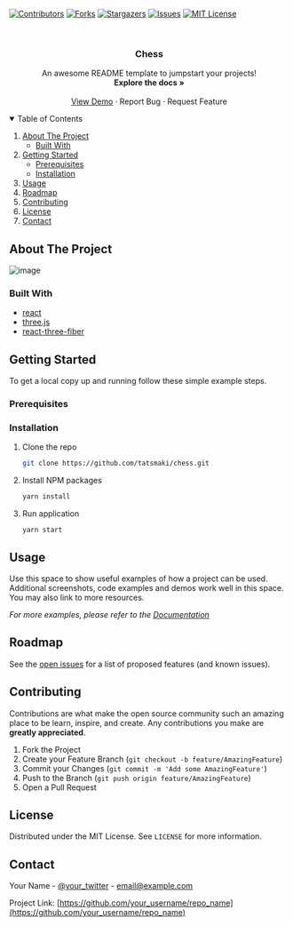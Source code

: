 <!-- PROJECT SHIELDS -->
[![Contributors][contributors-shield]][contributors-url]
[![Forks][forks-shield]][forks-url]
[![Stargazers][stars-shield]][stars-url]
[![Issues][issues-shield]][issues-url]
[![MIT License][license-shield]][license-url]



<!-- PROJECT LOGO -->
<br />
<p align="center">
  <h3 align="center">Chess</h3>

  <p align="center">
    An awesome README template to jumpstart your projects!
    <br />
    <a><strong>Explore the docs »</strong></a>
    <br />
    <br />
    <a href="https://chess-zeta.vercel.app/">View Demo</a>
    ·
    <a>Report Bug</a>
    ·
    <a>Request Feature</a>
  </p>
</p>



<!-- TABLE OF CONTENTS -->
<details open="open">
  <summary>Table of Contents</summary>
  <ol>
    <li>
      <a href="#about-the-project">About The Project</a>
      <ul>
        <li><a href="#built-with">Built With</a></li>
      </ul>
    </li>
    <li>
      <a href="#getting-started">Getting Started</a>
      <ul>
        <li><a href="#prerequisites">Prerequisites</a></li>
        <li><a href="#installation">Installation</a></li>
      </ul>
    </li>
    <li><a href="#usage">Usage</a></li>
    <li><a href="#roadmap">Roadmap</a></li>
    <li><a href="#contributing">Contributing</a></li>
    <li><a href="#license">License</a></li>
    <li><a href="#contact">Contact</a></li>
  </ol>
</details>



<!-- ABOUT THE PROJECT -->
## About The Project

![image](https://user-images.githubusercontent.com/61022192/125201421-bc1dfe80-e277-11eb-83c3-8f2ef3894246.png)


### Built With

* [react](https://reactjs.org/)
* [three.js](https://threejs.org/)
* [react-three-fiber](https://docs.pmnd.rs/react-three-fiber/getting-started/introduction)



<!-- GETTING STARTED -->
## Getting Started

To get a local copy up and running follow these simple example steps.

### Prerequisites

### Installation

1. Clone the repo
   ```sh
   git clone https://github.com/tatsmaki/chess.git
   ```
2. Install NPM packages
   ```sh
   yarn install
   ```
3. Run application
   ```sh-
   yarn start
   ```



<!-- USAGE EXAMPLES -->
## Usage

Use this space to show useful examples of how a project can be used. Additional screenshots, code examples and demos work well in this space. You may also link to more resources.

_For more examples, please refer to the [Documentation](https://example.com)_



<!-- ROADMAP -->
## Roadmap

See the [open issues](https://github.com/tatsmaki/chess/issues) for a list of proposed features (and known issues).



<!-- CONTRIBUTING -->
## Contributing

Contributions are what make the open source community such an amazing place to be learn, inspire, and create. Any contributions you make are **greatly appreciated**.

1. Fork the Project
2. Create your Feature Branch (`git checkout -b feature/AmazingFeature`)
3. Commit your Changes (`git commit -m 'Add some AmazingFeature'`)
4. Push to the Branch (`git push origin feature/AmazingFeature`)
5. Open a Pull Request



<!-- LICENSE -->
## License

Distributed under the MIT License. See `LICENSE` for more information.



<!-- CONTACT -->
## Contact

Your Name - [@your_twitter](https://twitter.com/your_username) - email@example.com

Project Link: [https://github.com/your_username/repo_name](https://github.com/your_username/repo_name)


<!-- MARKDOWN LINKS & IMAGES -->
<!-- https://www.markdownguide.org/basic-syntax/#reference-style-links -->
[contributors-shield]: https://img.shields.io/github/contributors/tatsmaki/chess.svg?style=for-the-badge
[contributors-url]: https://github.com/tatsmaki/chess/graphs/contributors
[forks-shield]: https://img.shields.io/github/forks/tatsmaki/chess.svg?style=for-the-badge
[forks-url]: https://github.com/tatsmaki/chess/network/members
[stars-shield]: https://img.shields.io/github/stars/tatsmaki/chess.svg?style=for-the-badge
[stars-url]: https://github.com/tatsmaki/chess/stargazers
[issues-shield]: https://img.shields.io/github/issues/tatsmaki/chess.svg?style=for-the-badge
[issues-url]: https://github.com/tatsmaki/chess/issues
[license-shield]: https://img.shields.io/github/license/tatsmaki/chess.svg?style=for-the-badge
[license-url]: https://github.com/tatsmaki/chess/blob/develop/LICENSE
